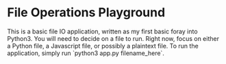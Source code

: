 <h1>File Operations Playground</h1>

<p>This is a basic file IO application, written as my first basic foray into Python3. You will need to decide on a file to run. Right now, focus on either a Python file, a Javascript file, or possibly a plaintext file. To run the application, simply run `python3 app.py filename_here`.</p>
